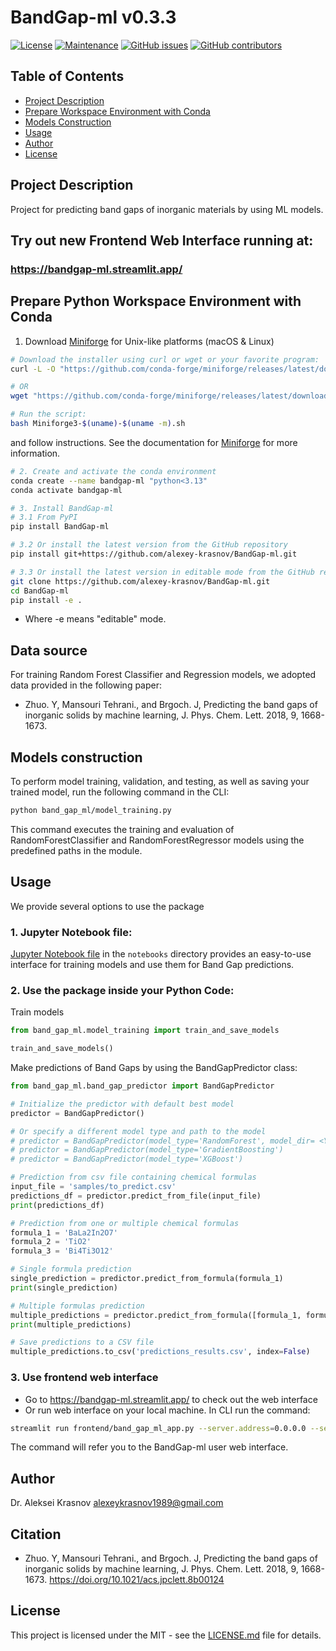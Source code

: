 # BandGap-ml v0.3.3

[![License](https://img.shields.io/badge/License-MIT-brightgreen.svg)](https://opensource.org/licenses/MIT)
[![Maintenance](https://img.shields.io/badge/Maintained%3F-yes-blue.svg)](https://github.com/alexey-krasnov/BandGap-ml/graphs/commit-activity)
[![GitHub issues](https://img.shields.io/github/issues/alexey-krasnov/BandGap-ml.svg)](https://github.com/alexey-krasnov/BandGap-ml/issues)
[![GitHub contributors](https://img.shields.io/github/contributors/alexey-krasnov/BandGap-ml.svg)](https://github.com/alexey-krasnov/BandGap-ml/graphs/contributors)

## Table of Contents
- [Project Description](#project-description)
- [Prepare Workspace Environment with Conda](#prepare-workspace-environment-with-conda)
- [Models Construction](#models-construction)
- [Usage](#usage)
- [Author](#author)
- [License](#license)

## Project Description
Project for predicting band gaps of inorganic materials by using ML models.

## Try out new Frontend Web Interface running at: 
### https://bandgap-ml.streamlit.app/


## Prepare Python Workspace Environment with Conda
1. Download [Miniforge](https://github.com/conda-forge/miniforge) for Unix-like platforms (macOS & Linux)
```bash
# Download the installer using curl or wget or your favorite program:
curl -L -O "https://github.com/conda-forge/miniforge/releases/latest/download/Miniforge3-$(uname)-$(uname -m).sh"

# OR 
wget "https://github.com/conda-forge/miniforge/releases/latest/download/Miniforge3-$(uname)-$(uname -m).sh"

# Run the script:
bash Miniforge3-$(uname)-$(uname -m).sh
```
and follow instructions. See the documentation for [Miniforge](https://github.com/conda-forge/miniforge) for more information.


```bash
# 2. Create and activate the conda environment
conda create --name bandgap-ml "python<3.13"
conda activate bandgap-ml

# 3. Install BandGap-ml
# 3.1 From PyPI
pip install BandGap-ml

# 3.2 Or install the latest version from the GitHub repository
pip install git+https://github.com/alexey-krasnov/BandGap-ml.git

# 3.3 Or install the latest version in editable mode from the GitHub repository
git clone https://github.com/alexey-krasnov/BandGap-ml.git
cd BandGap-ml
pip install -e .
```
- Where -e means "editable" mode.

## Data source
For training Random Forest Classifier and Regression models, we adopted data provided in the following paper:
- Zhuo. Y, Mansouri Tehrani., and Brgoch. J, Predicting the band gaps of inorganic solids by machine learning, J. Phys. Chem. Lett. 2018, 9, 1668-1673.

## Models construction
To perform model training, validation, and testing, as well as saving your trained model, run the following command in the CLI:
```bash
python band_gap_ml/model_training.py
```
This command executes the training and evaluation of RandomForestClassifier and RandomForestRegressor models using the predefined paths in the module.

## Usage
We provide several options to use the package

### 1. Jupyter Notebook file:
[Jupyter Notebook file](notebooks/band_gap_prediction_workflow.ipynb) in the `notebooks` directory provides an easy-to-use interface for training models and use them for Band Gap predictions.

### 2. Use the package inside your Python Code:
Train models
```python
from band_gap_ml.model_training import train_and_save_models

train_and_save_models()
```
Make predictions of Band Gaps by using the BandGapPredictor class:
```python
from band_gap_ml.band_gap_predictor import BandGapPredictor

# Initialize the predictor with default best model
predictor = BandGapPredictor()

# Or specify a different model type and path to the model
# predictor = BandGapPredictor(model_type='RandomForest', model_dir= <YOUR_PATH_TO_THE_MODEL>)
# predictor = BandGapPredictor(model_type='GradientBoosting')
# predictor = BandGapPredictor(model_type='XGBoost')

# Prediction from csv file containing chemical formulas
input_file = 'samples/to_predict.csv'
predictions_df = predictor.predict_from_file(input_file)
print(predictions_df)

# Prediction from one or multiple chemical formulas
formula_1 = 'BaLa2In2O7'
formula_2 = 'TiO2'
formula_3 = 'Bi4Ti3O12'

# Single formula prediction
single_prediction = predictor.predict_from_formula(formula_1)
print(single_prediction)

# Multiple formulas prediction
multiple_predictions = predictor.predict_from_formula([formula_1, formula_2, formula_3])
print(multiple_predictions)

# Save predictions to a CSV file
multiple_predictions.to_csv('predictions_results.csv', index=False)
```

### 3. Use frontend web interface
- Go to https://bandgap-ml.streamlit.app/ to check out the web interface
- Or run web interface on your local machine. In CLI run the command:
```bash
streamlit run frontend/band_gap_ml_app.py --server.address=0.0.0.0 --server.port=5005
```
The command will refer you to the BandGap-ml user web interface.

## Author
Dr. Aleksei Krasnov
alexeykrasnov1989@gmail.com

## Citation
- Zhuo. Y, Mansouri Tehrani., and Brgoch. J, Predicting the band gaps of inorganic solids by machine learning, J. Phys. Chem. Lett. 2018, 9, 1668-1673. https://doi.org/10.1021/acs.jpclett.8b00124

## License
This project is licensed under the MIT - see the [LICENSE.md](LICENSE.md) file for details.